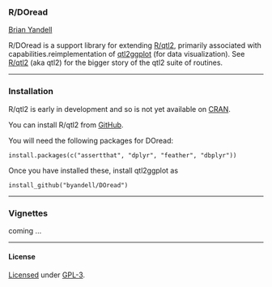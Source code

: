 ### R/DOread

[Brian Yandell](http://www.stat.wisc.edu/~yandell)

R/DOread is a support library for extending [R/qtl2](http://kbroman.org/qtl2), primarily associated with capabilities.reimplementation of [qtl2ggplot](https://github.com/byandell/qtl2ggplot) (for data visualization). See
[R/qtl2](http://kbroman.org/qtl2) (aka qtl2) for the bigger story of the qtl2 suite of routines.

---

### Installation

R/qtl2 is early in development and so is not yet available on
[CRAN](http://cran.r-project.org).

You can install R/qtl2 from [GitHub](https://github.com/rqtl).

You will need the following packages for DOread:

    install.packages(c("assertthat", "dplyr", "feather", "dbplyr"))

Once you have installed these, install qtl2ggplot as

    install_github("byandell/DOread")

---

### Vignettes

coming ...

---

#### License

[Licensed](License.md) under [GPL-3](http://www.r-project.org/Licenses/GPL-3).
